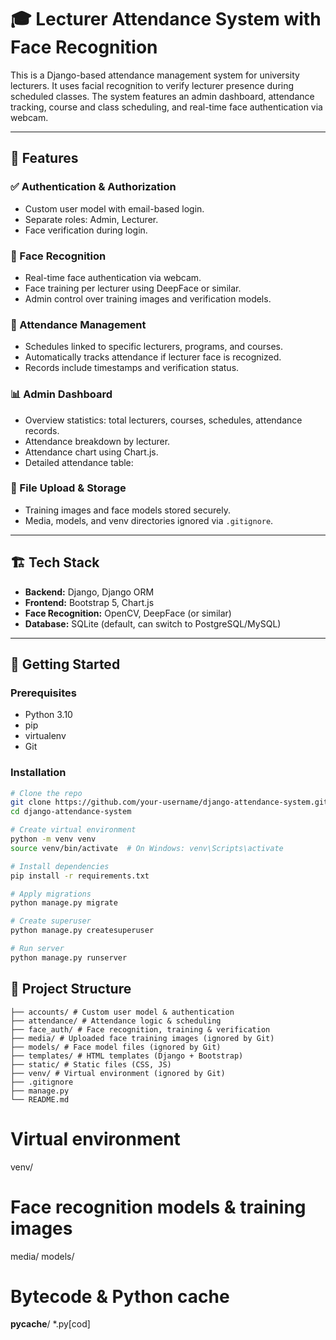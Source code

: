 # 🎓 Lecturer Attendance System with Face Recognition

This is a Django-based attendance management system for university lecturers. It uses facial recognition to verify lecturer presence during scheduled classes. The system features an admin dashboard, attendance tracking, course and class scheduling, and real-time face authentication via webcam.

---

## 📌 Features

### ✅ Authentication & Authorization
- Custom user model with email-based login.
- Separate roles: Admin, Lecturer.
- Face verification during login.

### 🧠 Face Recognition
- Real-time face authentication via webcam.
- Face training per lecturer using DeepFace or similar.
- Admin control over training images and verification models.

### 📅 Attendance Management
- Schedules linked to specific lecturers, programs, and courses.
- Automatically tracks attendance if lecturer face is recognized.
- Records include timestamps and verification status.

### 📊 Admin Dashboard
- Overview statistics: total lecturers, courses, schedules, attendance records.
- Attendance breakdown by lecturer.
- Attendance chart using Chart.js.
- Detailed attendance table:



### 📁 File Upload & Storage
- Training images and face models stored securely.
- Media, models, and venv directories ignored via `.gitignore`.

---

## 🏗️ Tech Stack

- **Backend:** Django, Django ORM
- **Frontend:** Bootstrap 5, Chart.js
- **Face Recognition:** OpenCV, DeepFace (or similar)
- **Database:** SQLite (default, can switch to PostgreSQL/MySQL)

---

## 🚀 Getting Started

### Prerequisites

- Python 3.10
- pip
- virtualenv
- Git

### Installation

```bash
# Clone the repo
git clone https://github.com/your-username/django-attendance-system.git
cd django-attendance-system

# Create virtual environment
python -m venv venv
source venv/bin/activate  # On Windows: venv\Scripts\activate

# Install dependencies
pip install -r requirements.txt

# Apply migrations
python manage.py migrate

# Create superuser
python manage.py createsuperuser

# Run server
python manage.py runserver
```

## 📂 Project Structure
```
├── accounts/ # Custom user model & authentication
├── attendance/ # Attendance logic & scheduling
├── face_auth/ # Face recognition, training & verification
├── media/ # Uploaded face training images (ignored by Git)
├── models/ # Face model files (ignored by Git)
├── templates/ # HTML templates (Django + Bootstrap)
├── static/ # Static files (CSS, JS)
├── venv/ # Virtual environment (ignored by Git)
├── .gitignore
├── manage.py
└── README.md
```

# Virtual environment
venv/

# Face recognition models & training images
media/
models/

# Bytecode & Python cache
__pycache__/
*.py[cod]




